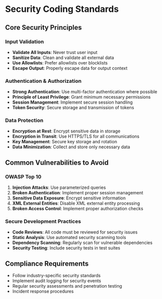 # Security Coding Standards

## Core Security Principles

### Input Validation
- **Validate All Inputs**: Never trust user input
- **Sanitize Data**: Clean and validate all external data
- **Use Allowlists**: Prefer allowlists over blocklists
- **Escape Output**: Properly escape data for output context

### Authentication & Authorization
- **Strong Authentication**: Use multi-factor authentication where possible
- **Principle of Least Privilege**: Grant minimum necessary permissions
- **Session Management**: Implement secure session handling
- **Token Security**: Secure storage and transmission of tokens

### Data Protection
- **Encryption at Rest**: Encrypt sensitive data in storage
- **Encryption in Transit**: Use HTTPS/TLS for all communications
- **Key Management**: Secure key storage and rotation
- **Data Minimization**: Collect and store only necessary data

## Common Vulnerabilities to Avoid

### OWASP Top 10
1. **Injection Attacks**: Use parameterized queries
2. **Broken Authentication**: Implement proper session management
3. **Sensitive Data Exposure**: Encrypt sensitive information
4. **XML External Entities**: Disable XML external entity processing
5. **Broken Access Control**: Implement proper authorization checks

### Secure Development Practices
- **Code Reviews**: All code must be reviewed for security issues
- **Static Analysis**: Use automated security scanning tools
- **Dependency Scanning**: Regularly scan for vulnerable dependencies
- **Security Testing**: Include security tests in test suites

## Compliance Requirements
- Follow industry-specific security standards
- Implement audit logging for security events
- Regular security assessments and penetration testing
- Incident response procedures